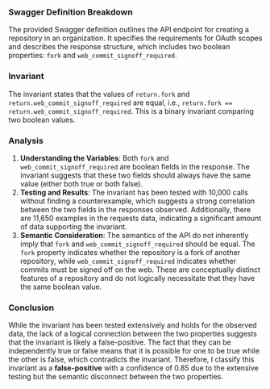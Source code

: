 ### Swagger Definition Breakdown
The provided Swagger definition outlines the API endpoint for creating a repository in an organization. It specifies the requirements for OAuth scopes and describes the response structure, which includes two boolean properties: `fork` and `web_commit_signoff_required`.

### Invariant
The invariant states that the values of `return.fork` and `return.web_commit_signoff_required` are equal, i.e., `return.fork == return.web_commit_signoff_required`. This is a binary invariant comparing two boolean values.

### Analysis
1. **Understanding the Variables**: Both `fork` and `web_commit_signoff_required` are boolean fields in the response. The invariant suggests that these two fields should always have the same value (either both true or both false).
2. **Testing and Results**: The invariant has been tested with 10,000 calls without finding a counterexample, which suggests a strong correlation between the two fields in the responses observed. Additionally, there are 11,650 examples in the requests data, indicating a significant amount of data supporting the invariant.
3. **Semantic Consideration**: The semantics of the API do not inherently imply that `fork` and `web_commit_signoff_required` should be equal. The `fork` property indicates whether the repository is a fork of another repository, while `web_commit_signoff_required` indicates whether commits must be signed off on the web. These are conceptually distinct features of a repository and do not logically necessitate that they have the same boolean value.

### Conclusion
While the invariant has been tested extensively and holds for the observed data, the lack of a logical connection between the two properties suggests that the invariant is likely a false-positive. The fact that they can be independently true or false means that it is possible for one to be true while the other is false, which contradicts the invariant. Therefore, I classify this invariant as a **false-positive** with a confidence of 0.85 due to the extensive testing but the semantic disconnect between the two properties.
